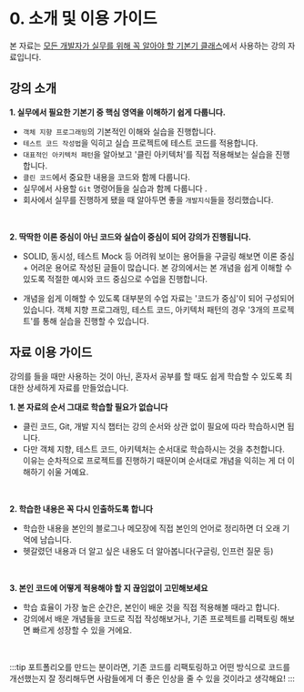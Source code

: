 # 0. 소개 및 이용 가이드
본 자료는 [모든 개발자가 실무를 위해 꼭 알아야 할 기본기 클래스]("")에서 사용하는 강의 자료입니다.

## 강의 소개
**1. 실무에서 필요한 기본기 중 핵심 영역을 이해하기 쉽게 다룹니다.**  
- `객체 지향 프로그래밍`의 기본적인 이해와 실습을 진행합니다.
- `테스트 코드 작성법`을 익히고 실습 프로젝트에 테스트 코드를 적용합니다. 
- `대표적인 아키텍처 패턴`을 알아보고 '클린 아키텍처'를 직접 적용해보는 실습을 진행합니다. 
- `클린 코드`에서 중요한 내용을 코드와 함께 다룹니다.
- 실무에서 사용할 `Git` 명령어들을 실습과 함께 다룹니다 .
- 회사에서 실무를 진행하게 됐을 때 알아두면 좋을 `개발지식`들을 정리했습니다. 

<br>

**2. 딱딱한 이론 중심이 아닌 코드와 실습이 중심이 되어 강의가 진행됩니다.**  
- SOLID, 동시성, 테스트 Mock 등 어려워 보이는 용어들을 구글링 해보면 이론 중심 + 어려운 용어로 작성된 글들이 많습니다. 본 강의에서는 본 개념을 쉽게 이해할 수 있도록 적절한 예시와 코드 중심으로 수업을 진행합니다.  

- 개념을 쉽게 이해할 수 있도록 대부분의 수업 자료는 '코드가 중심'이 되어 구성되어 있습니다.
객체 지향 프로그래밍, 테스트 코드, 아키텍처 패턴의 경우 '3개의 프로젝트'를 통해 실습을 진행할 수 있습니다.



## 자료 이용 가이드
강의를 들을 때만 사용하는 것이 아닌, 혼자서 공부를 할 때도 쉽게 학습할 수 있도록 최대한 상세하게 자료를 만들었습니다.


**1. 본 자료의 순서 그대로 학습할 필요가 없습니다**  
- 클린 코드, Git, 개발 지식 챕터는 강의 순서와 상관 없이 필요에 따라 학습하시면 됩니다. 
- 다만 객체 지향, 테스트 코드, 아키텍처는 순서대로 학습하시는 것을 추천합니다.   
  이유는 순차적으로 프로젝트를 진행하기 때문이며 순서대로 개념을 익히는 게 더 이해하기 쉬울 거예요.
    
<br>

**2. 학습한 내용은 꼭 다시 인출하도록 합니다**  
- 학습한 내용을 본인의 블로그나 메모장에 직접 본인의 언어로 정리하면 더 오래 기억에 남습니다.
- 헷갈렸던 내용과 더 알고 싶은 내용도 더 알아봅니다(구글링, 인프런 질문 등)  
      
<br>

**3. 본인 코드에 어떻게 적용해야 할 지 끊임없이 고민해보세요**   
- 학습 효율이 가장 높은 순간은, 본인이 배운 것을 직접 적용해볼 때라고 합니다.
- 강의에서 배운 개념들을 코드로 직접 작성해보거나, 기존 프로젝트를 리팩토링 해보면 빠르게 성장할 수 있을 거에요.

<br>

:::tip
포트폴리오를 만드는 분이라면, 기존 코드를 리팩토링하고 어떤 방식으로 코드를 개선했는지 잘 정리해두면 사람들에게 더 좋은 인상을 줄 수 있을 것이라고 생각해요! 
:::

